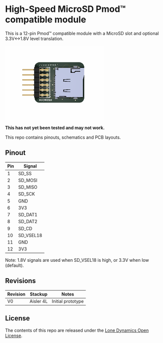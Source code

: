 # High-Speed MicroSD Pmod&trade; compatible module

This is a 12-pin Pmod™ compatible module with a MicroSD slot and optional 3.3V<->1.8V level translation.

![MicroSD PMOD](https://github.com/machdyne/microsd/blob/c2a3cda8b9c9b648bf7af32a0b943eedce42f0b5/microsd.png)

**This has not yet been tested and may not work.**

This repo contains pinouts, schematics and PCB layouts.

## Pinout

| Pin | Signal|
| --- | ----- |
| 1 | SD\_SS |
| 2 | SD\_MOSI |
| 3 | SD\_MISO |
| 4 | SD\_SCK |
| 5 | GND |
| 6 | 3V3 |
| 7 | SD\_DAT1 |
| 8 | SD\_DAT2 |
| 9 | SD\_CD |
| 10 | SD\_VSEL18 |
| 11 | GND |
| 12 | 3V3 |

Note: 1.8V signals are used when SD\_VSEL18 is high, or 3.3V when low (default).

## Revisions

| Revision | Stackup | Notes |
| -------- | ------- | ----- |
| V0 | Aisler 4L | Initial prototype |

## License

The contents of this repo are released under the [Lone Dynamics Open License](LICENSE.md).
